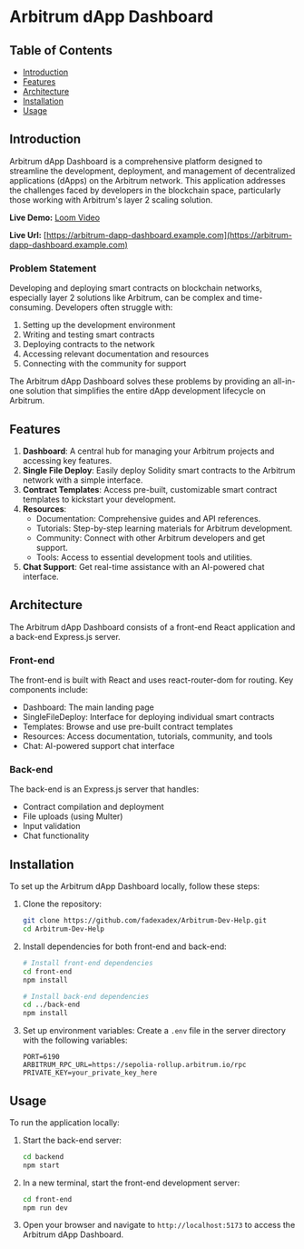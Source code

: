 # Arbitrum dApp Dashboard

## Table of Contents

- [Introduction](#introduction)
- [Features](#features)
- [Architecture](#architecture)
- [Installation](#installation)
- [Usage](#usage)

## Introduction

Arbitrum dApp Dashboard is a comprehensive platform designed to streamline the development, deployment, and management of decentralized applications (dApps) on the Arbitrum network. This application addresses the challenges faced by developers in the blockchain space, particularly those working with Arbitrum's layer 2 scaling solution.

**Live Demo:** [Loom Video](https://www.loom.com/share/2e494ae9ebcb4afcbb48f42a1fa8ea8f)

**Live Url:** [https://arbitrum-dapp-dashboard.example.com](https://arbitrum-dapp-dashboard.example.com)

### Problem Statement

Developing and deploying smart contracts on blockchain networks, especially layer 2 solutions like Arbitrum, can be complex and time-consuming. Developers often struggle with:

1. Setting up the development environment
2. Writing and testing smart contracts
3. Deploying contracts to the network
4. Accessing relevant documentation and resources
5. Connecting with the community for support

The Arbitrum dApp Dashboard solves these problems by providing an all-in-one solution that simplifies the entire dApp development lifecycle on Arbitrum.

## Features

1. **Dashboard**: A central hub for managing your Arbitrum projects and accessing key features.
2. **Single File Deploy**: Easily deploy Solidity smart contracts to the Arbitrum network with a simple interface.
3. **Contract Templates**: Access pre-built, customizable smart contract templates to kickstart your development.
4. **Resources**:
   - Documentation: Comprehensive guides and API references.
   - Tutorials: Step-by-step learning materials for Arbitrum development.
   - Community: Connect with other Arbitrum developers and get support.
   - Tools: Access to essential development tools and utilities.
5. **Chat Support**: Get real-time assistance with an AI-powered chat interface.

## Architecture

The Arbitrum dApp Dashboard consists of a front-end React application and a back-end Express.js server.

### Front-end

The front-end is built with React and uses react-router-dom for routing. Key components include:

- Dashboard: The main landing page
- SingleFileDeploy: Interface for deploying individual smart contracts
- Templates: Browse and use pre-built contract templates
- Resources: Access documentation, tutorials, community, and tools
- Chat: AI-powered support chat interface

### Back-end

The back-end is an Express.js server that handles:

- Contract compilation and deployment
- File uploads (using Multer)
- Input validation
- Chat functionality

## Installation

To set up the Arbitrum dApp Dashboard locally, follow these steps:

1. Clone the repository:

   ```bash
   git clone https://github.com/fadexadex/Arbitrum-Dev-Help.git
   cd Arbitrum-Dev-Help
   
2. Install dependencies for both front-end and back-end:

   ```bash
   # Install front-end dependencies
   cd front-end
   npm install

   # Install back-end dependencies
   cd ../back-end
   npm install
   ```

3. Set up environment variables:
   Create a `.env` file in the server directory with the following variables:
   ```
   PORT=6190
   ARBITRUM_RPC_URL=https://sepolia-rollup.arbitrum.io/rpc
   PRIVATE_KEY=your_private_key_here
   ```

## Usage

To run the application locally:

1. Start the back-end server:

   ```bash
   cd backend
   npm start
   ```

2. In a new terminal, start the front-end development server:

   ```bash
   cd front-end
   npm run dev
   ```

3. Open your browser and navigate to `http://localhost:5173` to access the Arbitrum dApp Dashboard.

